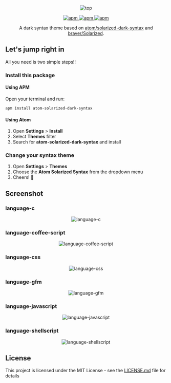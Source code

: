 <p align="center">
  <img src="https://raw.githubusercontent.com/ooJerryLeeoo/atom-solarized-dark-syntax/master/assets/top.gif" alt="top">
</p>

<p align="center">
  <a href="https://atom.io/themes/atom-solarized-dark-syntax">
    <img src="https://img.shields.io/apm/v/atom-solarized-dark-syntax.svg?style=flat-square" alt="apm">
  </a>
  <a href="https://atom.io/themes/atom-solarized-dark-syntax">
    <img src="https://img.shields.io/apm/dm/atom-solarized-dark-syntax.svg?style=flat-square"  alt="apm"/>
  </a>
  <a href="https://github.com/ooJerryLeeoo/atom-solarized-dark-syntax/blob/master/LICENSE.md">
    <img src="https://img.shields.io/apm/l/atom-solarized-dark-syntax.svg?style=flat-square"  alt="apm"/>
  </a>
</p>

<p align="center">
  A dark syntax theme based on <a href="https://github.com/atom/solarized-dark-syntax">atom/solarized-dark-syntax</a> and <a href="https://github.com/braver/Solarized">braver/Solarized</a>.
</p>

## Let's jump right in

All you need is two simple steps!!

### Install this package

####  Using APM

Open your terminal and run:

```shell
apm install atom-solarized-dark-syntax
```

#### Using Atom

1. Open **Settings** > **Install**
2. Select **Themes** filter
3. Search for **atom-solarized-dark-syntax** and install

### Change your syntax theme

1. Open **Settings** > **Themes**
2. Choose the **Atom Solarized Syntax** from the dropdown menu
3. Cheers! :beers:

## Screenshot

### language-c

<p align="center">
  <img src="https://raw.githubusercontent.com/ooJerryLeeoo/atom-solarized-dark-syntax/master/assets/language-c.png" alt="language-c">
</p>

### language-coffee-script

<p align="center">
  <img src="https://raw.githubusercontent.com/ooJerryLeeoo/atom-solarized-dark-syntax/master/assets/language-coffee-script.png" alt="language-coffee-script">
</p>

### language-css

<p align="center">
  <img src="https://raw.githubusercontent.com/ooJerryLeeoo/atom-solarized-dark-syntax/master/assets/language-css.png" alt="language-css">
</p>

### language-gfm

<p align="center">
  <img src="https://raw.githubusercontent.com/ooJerryLeeoo/atom-solarized-dark-syntax/master/assets/language-gfm.png" alt="language-gfm">
</p>

### language-javascript

<p align="center">
  <img src="https://raw.githubusercontent.com/ooJerryLeeoo/atom-solarized-dark-syntax/master/assets/language-javascript.png" alt="language-javascript">
</p>

### language-shellscript

<p align="center">
  <img src="https://raw.githubusercontent.com/ooJerryLeeoo/atom-solarized-dark-syntax/master/assets/language-shellscript.png" alt="language-shellscript">
</p>

## License

This project is licensed under the MIT License - see the [LICENSE.md](LICENSE.md) file for details
